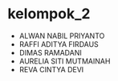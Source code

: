 # kelompok_2

- ALWAN NABIL PRIYANTO
- RAFFI ADITYA FIRDAUS
- DIMAS RAMADANI
- AURELIA SITI MUTMAINAH
- REVA CINTYA DEVI
